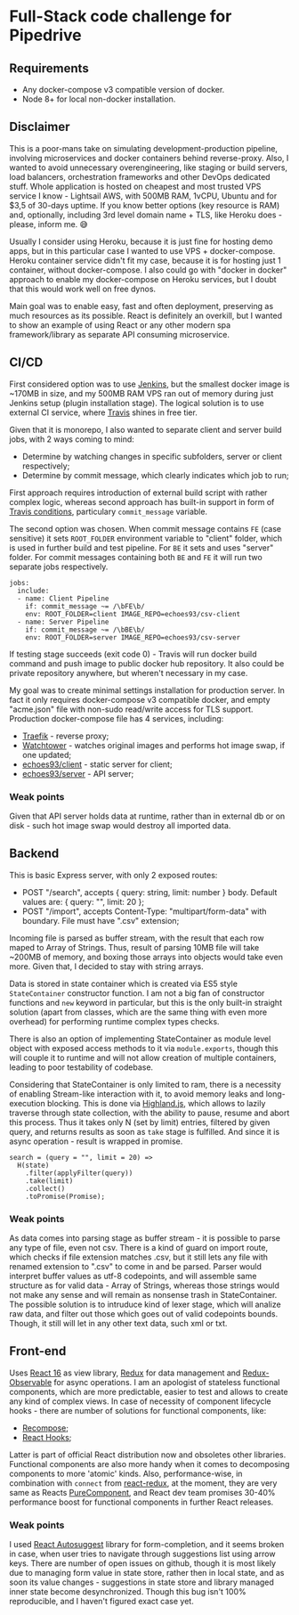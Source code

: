 # Full-Stack code challenge for Pipedrive

## Requirements
 - Any docker-compose v3 compatible version of docker.
 - Node 8+ for local non-docker installation.

## Disclaimer
This is a poor-mans take on simulating development-production pipeline, involving microservices and docker containers behind reverse-proxy. Also, I wanted to avoid unnecessary overengineering, like staging or build servers, load balancers, orchestration frameworks and other DevOps dedicated stuff. Whole application is hosted on cheapest and most trusted VPS service I know - Lightsail AWS, with 500MB RAM, 1vCPU, Ubuntu and for $3,5 of 30-days uptime. If you know better options (key resource is RAM) and, optionally, including 3rd level domain name + TLS, like Heroku does - please, inform me. 😅 

Usually I consider using Heroku, because it is just fine for hosting demo apps, but in this particular case I wanted to use VPS + docker-compose. Heroku container service didn't fit my case, because it is for hosting just 1 container, without docker-compose. I also could go with "docker in docker" approach to enable my docker-compose on Heroku services, but I doubt that this would work well on free dynos.

Main goal was to enable easy, fast and often deployment, preserving as much resources as its possible. React is definitely an overkill, but I wanted to show an example of using React or any other modern spa framework/library as separate API consuming microservice.

## CI/CD
First considered option was to use [Jenkins](https://jenkins.io/), but the smallest docker image is ~170MB in size, and my 500MB RAM VPS ran out of memory during just Jenkins setup (plugin installation stage). The logical solution is to use external CI service, where [Travis](https://travis-ci.com/) shines in free tier. 

Given that it is monorepo, I also wanted to separate client and server build jobs, with 2 ways coming to mind:
 - Determine by watching changes in specific subfolders, server or client respectively;
 - Determine by commit message, which clearly indicates which job to run;

First approach requires introduction of external build script with rather complex logic, whereas second approach has built-in support in form of [Travis conditions](https://docs.travis-ci.com/user/conditions-v1), particulary `commit_message` variable.

The second option was chosen. When commit message contains `FE` (case sensitive) it sets `ROOT_FOLDER` environment variable to "client" folder, which is used in further build and test pipeline. For `BE` it sets and uses "server" folder. For commit messages containing both `BE` and `FE` it will run two separate jobs respectively.

```
jobs:
  include:
  - name: Client Pipeline
    if: commit_message ~= /\bFE\b/ 
    env: ROOT_FOLDER=client IMAGE_REPO=echoes93/csv-client
  - name: Server Pipeline
    if: commit_message ~= /\bBE\b/ 
    env: ROOT_FOLDER=server IMAGE_REPO=echoes93/csv-server
```

If testing stage succeeds (exit code 0) - Travis will run docker build command and push image to public docker hub repository. It also could be private repository anywhere, but wheren't necessary in my case.


My goal was to create minimal settings installation for production server. In fact it only requires docker-compose v3 compatible docker, and empty "acme.json" file with non-sudo read/write access for TLS support. Production docker-compose file has 4 services, including: 

 - [Traefik](https://traefik.io/) - reverse proxy;
 - [Watchtower](https://github.com/v2tec/watchtower) - watches original images and performs hot image swap, if one updated;
 - [echoes93/client](https://hub.docker.com/r/echoes93/csv-client/) - static server for client;
 - [echoes93/server](https://hub.docker.com/r/echoes93/csv-server/) - API server;

### Weak points
Given that API server holds data at runtime, rather than in external db or on disk - such hot image swap would destroy all imported data.

## Backend
This is basic Express server, with only 2 exposed routes:
 - POST "/search", accepts { query: string, limit: number } body. Default values are: { query: "", limit: 20 };
 - POST "/import", accepts Content-Type: "multipart/form-data" with boundary. File must have ".csv" extension;

Incoming file is parsed as buffer stream, with the result that each row maped to Array of Strings. Thus, result of parsing 10MB file will take ~200MB of memory, and boxing those arrays into objects would take even more. Given that, I decided to stay with string arrays.

Data is stored in state container which is created via ES5 style `StateContainer` constructor function. I am not a big fan of constructor functions and `new` keyword in particular, but this is the only built-in straight solution (apart from classes, which are the same thing with even more overhead) for performing runtime complex types checks. 

There is also an option of implementing StateContainer as module level object with exposed access methods to it via `module.exports`, though this will couple it to runtime and will not allow creation of multiple containers, leading to poor testability of codebase.

Considering that StateContainer is only limited to ram, there is a necessity of enabling Stream-like interaction with it, to avoid memory leaks and long-execution blocking. This is done via [Highland.js](https://github.com/caolan/highland), which allows to lazily traverse through state collection, with the ability to pause, resume and abort this process. Thus it takes only N (set by limit) entries, filtered by given query, and returns results as soon as `take` stage is fulfilled. And since it is async operation - result is wrapped in promise.

```
search = (query = "", limit = 20) => 
  H(state)
    .filter(applyFilter(query))
    .take(limit)
    .collect()
    .toPromise(Promise);
```

### Weak points
As data comes into parsing stage as buffer stream - it is possible to parse any type of file, even not csv. There is a kind of guard on import route, which checks if file extension matches .csv, but it still lets any file with renamed extension to ".csv" to come in and be parsed. Parser would interpret buffer values as utf-8 codepoints, and will assemble same structure as for valid data - Array of Strings, whereas those strings would not make any sense and will remain as nonsense trash in StateContainer. The possible solution is to intruduce kind of lexer stage, which will analize raw data, and filter out those which goes out of valid codepoints bounds. Though, it still will let in any other text data, such xml or txt. 

## Front-end
Uses [React 16](https://reactjs.org/) as view library, [Redux](https://redux.js.org/) for data management and [Redux-Observable](https://redux-observable.js.org/) for async operations. I am an apologist of stateless functional components, which are more predictable, easier to test and allows to create any kind of complex views. In case of necessity of component lifecycle hooks - there are number of solutions for functional components, like: 
 - [Recompose](https://github.com/acdlite/recompose);
 - [React Hooks](https://reactjs.org/docs/hooks-intro.html); 
 
Latter is part of official React distribution now and obsoletes other libraries. Functional components are also more handy when it comes to decomposing components to more 'atomic' kinds. Also, performance-wise, in combination with `connect` from [react-redux](https://github.com/reduxjs/react-redux), at the moment, they are very same as Reacts [PureComponent](https://reactjs.org/docs/react-api.html#reactpurecomponent), and React dev team promises 30-40% performance boost for functional components in further React releases.

### Weak points
I used [React Autosuggest](https://github.com/moroshko/react-autosuggest) library for form-completion, and it seems broken in case, when user tries to navigate through suggestions list using arrow keys. There are number of open issues on github, though it is most likely due to managing form value in state store, rather then in local state, and as soon its value changes - suggestions in state store and library managed inner state become desynchronized. Though this bug isn't 100% reproducible, and I haven't figured exact case yet. 